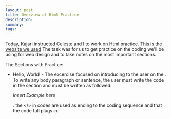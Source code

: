 ```yaml
---
layout: post
title: Overview of Html Practice
description: 
summary: 
tags: 
---
```


Today, Kajari instructed Celeste and I to work on Html practice. [This is the website we used](https://www.learn-html.org/en/Hello%2C_World%21) The task was for us to get practice on the coding we'll be using for web design and to take notes on the most important sections. 

The Sections with Practice:

* Hello, World! - The excercise focused on introducing to the user on the <title> and <p> codes. To enable the <title> in the code, the user must write the code in the <head> section and must be written as followed: <title>Example</title>. To write any body paragraph or sentence, the user must write the code in the <body> section and must be written as followed: <p>*Insert Example here*</p>. the </> in codes are used as ending to the coding sequence and that the code full plugs in.